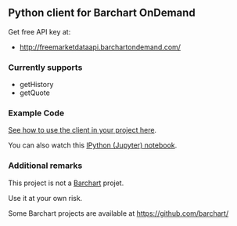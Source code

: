 ## Python client for Barchart OnDemand


Get free API key at:

 - http://freemarketdataapi.barchartondemand.com/

### Currently supports

* getHistory
* getQuote

### Example Code

[See how to use the client in your project here](https://github.com/femtotrader/barchart-ondemand-client-python/blob/master/samples/main.py).

You can also watch this [IPython (Jupyter) notebook](https://github.com/femtotrader/barchart-ondemand-client-python/blob/master/notebooks/example.ipynb).

### Additional remarks

This project is not a [Barchart](http://www.barchartondemand.com/) projet.

Use it at your own risk.

Some Barchart projects are available at https://github.com/barchart/